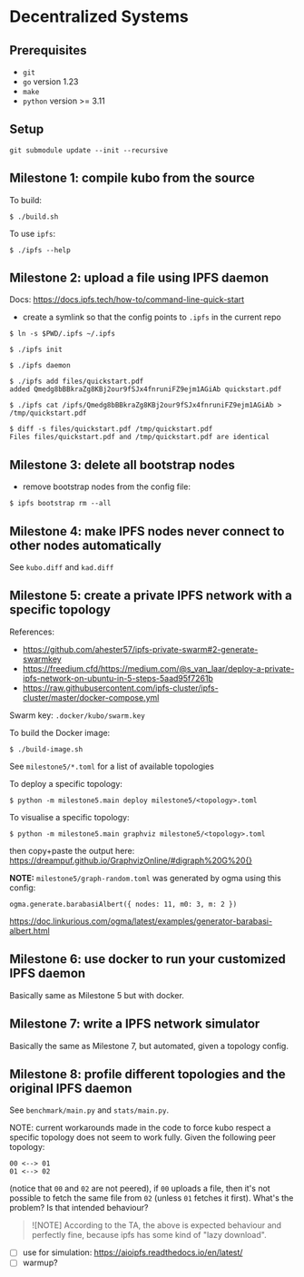 # Decentralized Systems

## Prerequisites

- `git`
- `go` version 1.23
- `make`
- `python` version >= 3.11


## Setup

```
git submodule update --init --recursive
```


## Milestone 1: compile kubo from the source

To build:
```
$ ./build.sh
```

To use `ipfs`:
```
$ ./ipfs --help
```


## Milestone 2: upload a file using IPFS daemon

Docs: https://docs.ipfs.tech/how-to/command-line-quick-start

- create a symlink so that the config points to `.ipfs` in the current repo
```
$ ln -s $PWD/.ipfs ~/.ipfs
```

```
$ ./ipfs init
```

```
$ ./ipfs daemon
```

```
$ ./ipfs add files/quickstart.pdf
added Qmedg8bBBkraZg8KBj2our9fSJx4fnruniFZ9ejm1AGiAb quickstart.pdf
```

```
$ ./ipfs cat /ipfs/Qmedg8bBBkraZg8KBj2our9fSJx4fnruniFZ9ejm1AGiAb > /tmp/quickstart.pdf
```

```
$ diff -s files/quickstart.pdf /tmp/quickstart.pdf
Files files/quickstart.pdf and /tmp/quickstart.pdf are identical
```


## Milestone 3: delete all bootstrap nodes

- remove bootstrap nodes from the config file:
```
$ ipfs bootstrap rm --all
```


## Milestone 4: make IPFS nodes never connect to other nodes automatically

See `kubo.diff` and `kad.diff`


## Milestone 5: create a private IPFS network with a specific topology

References:
- https://github.com/ahester57/ipfs-private-swarm#2-generate-swarmkey
- https://freedium.cfd/https://medium.com/@s_van_laar/deploy-a-private-ipfs-network-on-ubuntu-in-5-steps-5aad95f7261b
- https://raw.githubusercontent.com/ipfs-cluster/ipfs-cluster/master/docker-compose.yml

Swarm key: `.docker/kubo/swarm.key`

To build the Docker image:
```
$ ./build-image.sh
```

See `milestone5/*.toml` for a list of available topologies

To deploy a specific topology:
```
$ python -m milestone5.main deploy milestone5/<topology>.toml
```

To visualise a specific topology:
```
$ python -m milestone5.main graphviz milestone5/<topology>.toml
```
then copy+paste the output here:
https://dreampuf.github.io/GraphvizOnline/#digraph%20G%20{}

**NOTE:** `milestone5/graph-random.toml` was generated by ogma using this
config:
```
ogma.generate.barabasiAlbert({ nodes: 11, m0: 3, m: 2 })
```
https://doc.linkurious.com/ogma/latest/examples/generator-barabasi-albert.html


## Milestone 6: use docker to run your customized IPFS daemon

Basically same as Milestone 5 but with docker.


## Milestone 7: write a IPFS network simulator

Basically the same as Milestone 7, but automated, given a topology config.


## Milestone 8: profile different topologies and the original IPFS daemon

See `benchmark/main.py` and `stats/main.py`.

NOTE: current workarounds made in the code to force kubo respect a specific
topology does not seem to work fully. Given the following peer topology:
```
00 <--> 01
01 <--> 02
```
(notice that `00` and `02` are not peered), if `00` uploads a file, then it's
not possible to fetch the same file from `02` (unless `01` fetches it first).
What's the problem? Is that intended behaviour?

> ![NOTE]
> According to the TA, the above is expected behaviour and perfectly fine,
> because ipfs has some kind of "lazy download".

- [ ] use for simulation: https://aioipfs.readthedocs.io/en/latest/
- [ ] warmup?
